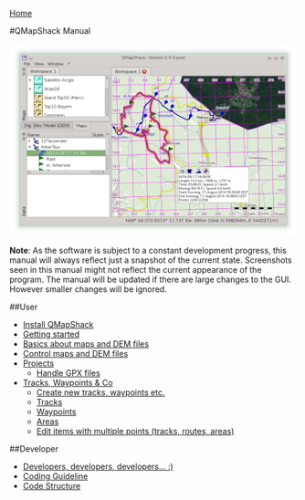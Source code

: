 [Home](Home)

#QMapShack Manual

![start](images/maproom1.png)

**Note**: As the software is subject to a constant development progress, this manual will
always reflect just a snapshot of the current state. Screenshots seen in this manual might 
not reflect the current appearance of the program. The manual will be updated if there are 
large changes to the GUI. However smaller changes will be ignored. 

##User

* [Install QMapShack](DocGetQMapShack)
* [Getting started](DocGettingStarted)
* [Basics about maps and DEM files](DocBasicsMapDem)
* [Control maps and DEM files](DocControlMapDem)
* [Projects](DocProjects)
    * [Handle GPX files](DocHandleGpxFiles)
* [Tracks, Waypoints & Co](DocGisItems)
    * [Create new tracks, waypoints etc.](DocGisItemsNew)
    * [Tracks](DocGisItemsTrk)
    * [Waypoints](DocGisItemsWpt)
    * [Areas](DocGisItemsArea)
    * [Edit items with multiple points (tracks, routes, areas)](DocGisItemsEditMultiple)

##Developer

* [Developers, developers, developers... :)](Developer)
* [Coding Guideline](DeveloperCodingGuideline)
* [Code Structure](DeveloperCodeStructure)

